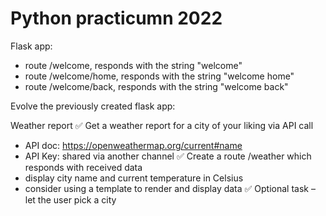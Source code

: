 # Python practicumn 2022

Flask app:

* route /welcome, responds with the string "welcome"
* route /welcome/home, responds with the string "welcome home"
* route /welcome/back, responds with the string "welcome back"


Evolve the previously created flask app:

Weather report
✅ Get a weather report for a city of your liking via API call
* API doc: https://openweathermap.org/current#name
* API Key: shared via another channel
✅ Create a route /weather which responds with received data
* display city name and current temperature in Celsius
* consider using a template to render and display data
✅ Optional task – let the user pick a city
